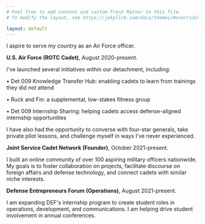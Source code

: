 ```yaml
---
# Feel free to add content and custom Front Matter to this file.
# To modify the layout, see https://jekyllrb.com/docs/themes/#overriding-theme-defaults

layout: default
---
```

I aspire to serve my country as an Air Force officer.

**U.S. Air Force (ROTC Cadet)**, August 2020-present.

I've launched several initiatives within our detachment, including:

 • Det 009 Knowledge Transfer Hub: enabling cadets to learn from trainings they did not attend

 • Ruck and Fin: a supplemental, low-stakes fitness group

 • Det 009 Internship Sharing: helping cadets access defense-aligned internship opportunities

I have also had the opportunity to converse with four-star generals, take private pilot lessons, and challenge myself in ways I've never experienced.

**Joint Service Cadet Network (Founder)**, October 2021-present.

I built an online community of over 100 aspiring military officers nationwide. My goals is to foster collaboration on projects, facilitate discourse on foreign affairs and defense technology, and connect cadets with similar niche interests.

**Defense Entrepreneurs Forum (Operations)**, August 2021-present.

I am expanding DEF's internship program to create student roles in operations, development, and communications. I am helping drive student involvement in annual conferences.
